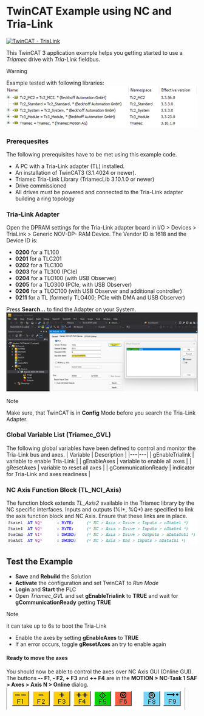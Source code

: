# TwinCAT Example using NC and Tria-Link
[![TwinCAT - TriaLink](https://img.shields.io/static/v1?label=TwinCAT&message=Tria-Link&color=b51839)](https://www.triamec.com/de/beckhoff-tam-integration-tria-link.html)

This TwinCAT 3 application example helps you getting started to use a *Triamec* drive with *Tria-Link* fieldbus.
> [!WARNING]
> Example tested with following libraries:![Library](./doc/Library.png)

### Prerequesites
The following prerequisites have to be met using this example code.
- A PC with a Tria-Link adapter (TL) installed.
- An installation of TwinCAT3 (3.1.4024 or newer).
- Triamec Tria-Link Library (TriamecLib 3.10.1.0 or newer)
- Drive commissioned
- All drives must be powered and connected to the Tria-Link adapter building a ring topology

### Tria-Link Adapter
Open the DPRAM settings for the Tria-Link adapter board in I/O > Devices > TriaLink > Generic NOV-DP-
RAM Device. The Vendor ID is 1618 and the Device ID is:
- **0200** for a TL100
- **0201** for a TLC201
- **0202** for a TLC100
- **0203** for a TL300 (PCIe)
- **0204** for a TLO100 (with USB Observer)
- **0205** for a TLO300 (PCIe, with USB Observer)
- **0206** for a TLOC100 (with USB Observer and additional controller)
- **0211** for a TL (formerly TLO400; PCIe with DMA and USB Observer)

Press **Search...** to find the Adapter on your System.
![Tria-Link Adapter](./doc/TriaLink.png)

> [!NOTE]
> Make sure, that TwinCAT is in **Config** Mode before you search the Tria-Link Adapter.

### Global Variable List (Triamec_GVL)
The following global variables have been defined to control and monitor the Tria-Link bus and axes.
| Variable | Description |
|---|---|
| gEnableTrialink | variable to enable Tria-Link |
| gEnableAxes | variable to enable all axes |
| gResetAxes | variable to reset all axes |
| gCommunicationReady | indicator for Tria-Link and axes readiness |

### NC Axis Function Block (TL_NCI_Axis)
The function block extends *TL_Axis2* available in the Triamec library by the NC specific interfaces.
Inputs and outputs (%I*, %Q*) are specified to link the axis function block and NC Axis. Ensure that these links are in place.
![Mapping](./doc/Mapping.png)

## Test the Example
- **Save** and **Rebuild** the Solution
- **Activate** the configuration and set TwinCAT to *Run Mode*
- **Login** and **Start** the PLC
- Open *Triamec_GVL* and set **gEnableTrialink** to **TRUE** and wait for **gCommunicationReady** getting **TRUE**
> [!NOTE]
> it can take up to 6s to boot the Tria-Link
- Enable the axes by setting **gEnableAxes** to **TRUE**
- If an error occurs, toggle **gResetAxes** an try to enable again

#### Ready to move the axes
You should now be able to control the axes over NC Axis GUI (Online GUI).
The buttons **-- F1**, **- F2**, **+ F3** and **++ F4** are in the **MOTION > NC-Task 1 SAF > Axes > Axis N > Online** dialog.
![Online Dialog](./doc/OnlineDialog.png)


